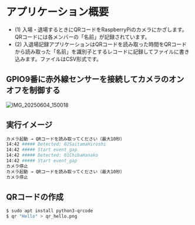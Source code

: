 # アプリケーション概要
- (1) 入場・退場するときにQRコードをRaspberryPiのカメラにかざします。QRコードには各メンバーの「名前」が記録されています。
- (2) 入退場記録アプリケーションはQRコードを読み取った時間をQRコードから読み取った「名前」を識別子とするレコードに記録してファイルに書き込みます。ファイルはCSV形式です。

## GPIO9番に赤外線センサーを接続してカメラのオンオフを制御する
![IMG_20250604_150018](https://github.com/user-attachments/assets/d2654ca5-d8be-4b17-8963-4492818ecfe1)

## 実行イメージ
```bash
カメラ起動 → QRコードを読み取ってください（最大10秒）
14:42 ##### Detected: 02SaitamaHiroshi
14:42 ##### Start event_gap
14:42 ##### Detected: 01ChibaHanako
14:42 ##### Start event_gap
カメラ停止
カメラ起動 → QRコードを読み取ってください（最大10秒）
カメラ停止
```
## QRコードの作成
```bash
$ sudo apt install python3-qrcode
$ qr "Hello" > qr_hello.png
```
